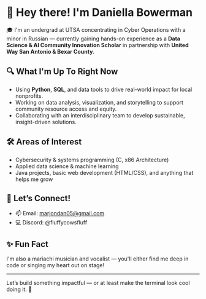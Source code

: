 # 👋 Hey there! I'm Daniella Bowerman

🎓 I'm an undergrad at UTSA concentrating in Cyber Operations with a minor in Russian — currently gaining hands-on experience as a **Data Science & AI Community Innovation Scholar** in partnership with **United Way San Antonio & Bexar County**.

## 🔍 What I'm Up To Right Now
- Using **Python**, **SQL**, and data tools to drive real-world impact for local nonprofits.
- Working on data analysis, visualization, and storytelling to support community resource access and equity.
- Collaborating with an interdisciplinary team to develop sustainable, insight-driven solutions.

## 🛠️ Areas of Interest
- Cybersecurity & systems programming (C, x86 Architecture)
- Applied data science & machine learning
- Java projects, basic web development (HTML/CSS), and anything that helps me grow

## 💬 Let’s Connect!
- 📫 Email: marjondan05@gmail.com  
- 💻 Discord: @fluffycowsfluff

## ✨ Fun Fact
I'm also a mariachi musician and vocalist — you'll either find me deep in code or singing my heart out on stage!

---

Let’s build something impactful — or at least make the terminal look cool doing it. 🚀
